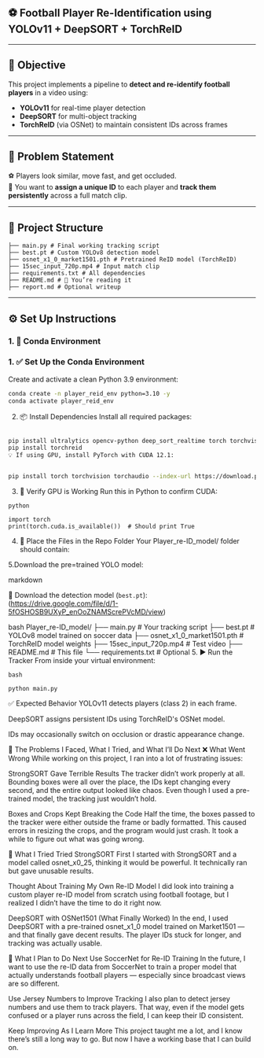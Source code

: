 ## ⚽ Football Player Re-Identification using YOLOv11 + DeepSORT + TorchReID

---

## 📌 Objective

This project implements a pipeline to **detect and re-identify football players** in a video using:

- **YOLOv11** for real-time player detection  
- **DeepSORT** for multi-object tracking  
- **TorchReID** (via OSNet) to maintain consistent IDs across frames

---

## 🧠 Problem Statement

⚽ Players look similar, move fast, and get occluded.  
🏃 You want to **assign a unique ID** to each player and **track them persistently** across a full match clip.

---

## 🧱 Project Structure
```
├── main.py # Final working tracking script
├── best.pt # Custom YOLOv8 detection model
├── osnet_x1_0_market1501.pth # Pretrained ReID model (TorchReID)
├── 15sec_input_720p.mp4 # Input match clip
├── requirements.txt # All dependencies
├── README.md # 📄 You’re reading it
├── report.md # Optional writeup
```

---

## ⚙️ Set Up Instructions

### 1. 🧪 Conda Environment


### 1. ✅ Set Up the Conda Environment

Create and activate a clean Python 3.9 environment:

```bash
conda create -n player_reid_env python=3.10 -y
conda activate player_reid_env
```

2. 📦 Install Dependencies
Install all required packages:

```bash

pip install ultralytics opencv-python deep_sort_realtime torch torchvision numpy ffmpeg-python
pip install torchreid
💡 If using GPU, install PyTorch with CUDA 12.1:
```
```bash

pip install torch torchvision torchaudio --index-url https://download.pytorch.org/whl/cu121
```
3. 🚀 Verify GPU is Working
Run this in Python to confirm CUDA:
```
python

import torch
print(torch.cuda.is_available())  # Should print True
```

4. 📁 Place the Files in the Repo Folder
Your Player_re-ID_model/ folder should contain:

5.Download the pre=trained YOLO model:

markdown

🔗 Download the detection model (`best.pt`):(https://drive.google.com/file/d/1-5fOSHOSB9UXyP_enOoZNAMScrePVcMD/view)

bash
  Player_re-ID_model/
  ├── main.py                          # Your tracking script
  ├── best.pt                          # YOLOv8 model trained on soccer data
  ├── osnet_x1_0_market1501.pth        # TorchReID model weights
  ├── 15sec_input_720p.mp4             # Test video
  ├── README.md                        # This file
  └── requirements.txt                 # Optional
5. ▶️ Run the Tracker
From inside your virtual environment:
```
bash

python main.py
```

✅ Expected Behavior
YOLOv11 detects players (class 2) in each frame.

DeepSORT assigns persistent IDs using TorchReID's OSNet model.

IDs may occasionally switch on occlusion or drastic appearance change.

🧩 The Problems I Faced, What I Tried, and What I’ll Do Next
❌ What Went Wrong
While working on this project, I ran into a lot of frustrating issues:

StrongSORT Gave Terrible Results
The tracker didn’t work properly at all. Bounding boxes were all over the place, the IDs kept changing every second, and the entire output looked like chaos. Even though I used a pre-trained model, the tracking just wouldn’t hold.

Boxes and Crops Kept Breaking the Code
Half the time, the boxes passed to the tracker were either outside the frame or badly formatted. This caused errors in resizing the crops, and the program would just crash. It took a while to figure out what was going wrong.


🔁 What I Tried
Tried StrongSORT First
I started with StrongSORT and a model called osnet_x0_25, thinking it would be powerful. It technically ran but gave unusable results.

Thought About Training My Own Re-ID Model
I did look into training a custom player re-ID model from scratch using football footage, but I realized I didn’t have the time to do it right now.

DeepSORT with OSNet1501 (What Finally Worked)
In the end, I used DeepSORT with a pre-trained osnet_x1_0 model trained on Market1501 — and that finally gave decent results. The player IDs stuck for longer, and tracking was actually usable.

🔮 What I Plan to Do Next
Use SoccerNet for Re-ID Training
In the future, I want to use the re-ID data from SoccerNet to train a proper model that actually understands football players — especially since broadcast views are so different.

Use Jersey Numbers to Improve Tracking
I also plan to detect jersey numbers and use them to track players. That way, even if the model gets confused or a player runs across the field, I can keep their ID consistent.

Keep Improving As I Learn More
This project taught me a lot, and I know there’s still a long way to go. But now I have a working base that I can build on.

